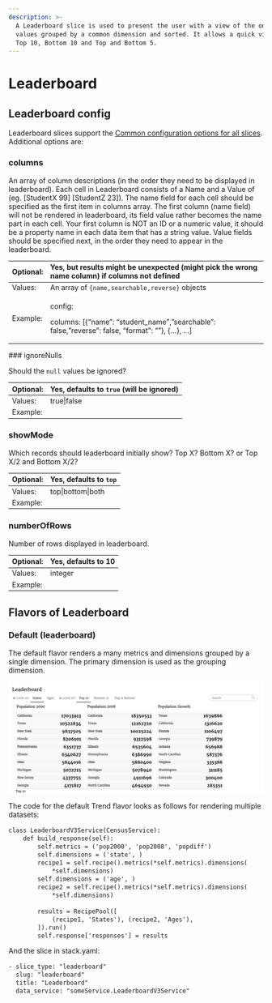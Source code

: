 ```yaml
---
description: >-
  A Leaderboard slice is used to present the user with a view of the one or more
  values grouped by a common dimension and sorted. It allows a quick view of the
  Top 10, Bottom 10 and Top and Bottom 5.
---
```


# Leaderboard

## Leaderboard config

Leaderboard slices support the [Common configuration options for all slices](../slices/slices-and-common-configuration.md). Additional options are:

### columns

An array of column descriptions \(in the order they need to be displayed in leaderboard\). Each cell in Leaderboard consists of a Name and a Value of \(eg. \[StudentX 99\] \[StudentZ 23\]\). The name field for each cell should be specified as the first item in columns array. The first column \(name field\) will not be rendered in leaderboard, its field value rather becomes the name part in each cell. Your first column is NOT an ID or a numeric value, it should be a property name in each data item that has a string value. Value fields should be specified next, in the order they need to appear in the leaderboard.

<table>
  <thead>
    <tr>
      <th style="text-align:left">Optional:</th>
      <th style="text-align:left">Yes, but results might be unexpected (might pick the wrong name column)
        if columns not defined</th>
    </tr>
  </thead>
  <tbody>
    <tr>
      <td style="text-align:left">Values:</td>
      <td style="text-align:left">An array of <code>{name,searchable,reverse}</code> objects</td>
    </tr>
    <tr>
      <td style="text-align:left">Example:</td>
      <td style="text-align:left">
        <p>config:</p>
        <p>columns: [{&#x201C;name&#x201D;: &#x201C;student_name&#x201D;,&#x201D;searchable&#x201D;:
          false,&#x201D;reverse&#x201D;: false, &#x201C;format&#x201D;: &#x201C;&#x201D;},
          {&#x2026;}, &#x2026;]</p>
      </td>
    </tr>
  </tbody>
</table>### ignoreNulls

Should the `null` values be ignored?

| Optional: | Yes, defaults to `true` \(will be ignored\) |
| :--- | :--- |
| Values: | true\|false |
| Example: |  |

### showMode

Which records should leaderboard initially show? Top X? Bottom X? or Top X/2 and Bottom X/2?

| Optional: | Yes, defaults to `top` |
| :--- | :--- |
| Values: | top\|bottom\|both |
| Example: |  |

### numberOfRows

Number of rows displayed in leaderboard.

| Optional: | Yes, defaults to 10 |
| :--- | :--- |
| Values: | integer |
| Example: |  |

## Flavors of Leaderboard

### Default \(leaderboard\)

The default flavor renders a many metrics and dimensions grouped by a single dimension. The primary dimension is used as the grouping dimension.

![](../../.gitbook/assets/leaderboard-default.png)

The code for the default Trend flavor looks as follows for rendering multiple datasets:

```text
class LeaderboardV3Service(CensusService):
    def build_response(self):
        self.metrics = ('pop2000', 'pop2008', 'popdiff')
        self.dimensions = ('state', )
        recipe1 = self.recipe().metrics(*self.metrics).dimensions(
            *self.dimensions)
        self.dimensions = ('age', )
        recipe2 = self.recipe().metrics(*self.metrics).dimensions(
            *self.dimensions)

        results = RecipePool([
            (recipe1, 'States'), (recipe2, 'Ages'),
        ]).run()
        self.response['responses'] = results
```

And the slice in stack.yaml:

```text
- slice_type: "leaderboard"
  slug: "leaderboard"
  title: "Leaderboard"
  data_service: "someService.LeaderboardV3Service"
```

